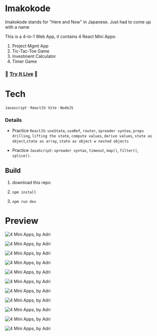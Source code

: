 # Imakokode

Imakokode stands for "Here and Now" in Japanese. Just had to come up with a name

This is a 4-in-1 Web App, it contains 4 React Mini Apps: 
 1. Project Mgmt App
 2. Tic-Tac-Toe Game
 3. Investment Calculator
 4. Timer Game

### 🚀 [Try It Live](http://imakokode.s3-website.eu-north-1.amazonaws.com/) 🚀

# Tech

`Javascript` · `ReactJS`· `Vite` · `NodeJS` 

### Details

- Practice `ReactJS`: `useState`, `useRef`, `router`, `spreader syntax`, `props drilling`, `lifting the state`, `compute values`, `derive values`, `state as object`,`state as array`, `state as object w nested objects`

- Practice `JavaScript`: `spreader syntax`, `timeout`, `map()`, `filter()`, `splice()`.

## Build

1. download this repo

2. `npm install`

3. `npm run dev`

# Preview

![4 Mini Apps, by Adri](https://github.com/0xadri/ima-kokode/blob/main/public/img-screenshots/Screenshot%202025-04-24%20at%2012.29.52_lowres.png)

![4 Mini Apps, by Adri](https://github.com/0xadri/ima-kokode/blob/main/public/img-screenshots/Screenshot%202025-04-24%20at%2012.32.34_lowres.png)

![4 Mini Apps, by Adri](https://github.com/0xadri/ima-kokode/blob/main/public/img-screenshots/Screenshot%202025-04-24%20at%2012.32.42_lowres.png)

![4 Mini Apps, by Adri](https://github.com/0xadri/ima-kokode/blob/main/public/img-screenshots/Screenshot%202025-04-24%20at%2012.32.50_lowres.png)

![4 Mini Apps, by Adri](https://github.com/0xadri/ima-kokode/blob/main/public/img-screenshots/Screenshot%202025-04-24%20at%2012.33.11_lowres.png)

![4 Mini Apps, by Adri](https://github.com/0xadri/ima-kokode/blob/main/public/img-screenshots/Screenshot%202025-04-24%20at%2012.33.37_lowres.png)

![4 Mini Apps, by Adri](https://github.com/0xadri/ima-kokode/blob/main/public/img-screenshots/Screenshot%202025-04-24%20at%2012.33.45_lowres.png)

![4 Mini Apps, by Adri](https://github.com/0xadri/ima-kokode/blob/main/public/img-screenshots/Screenshot%202025-04-24%20at%2012.34.05_lowres.png)

![4 Mini Apps, by Adri](https://github.com/0xadri/ima-kokode/blob/main/public/img-screenshots/Screenshot%202025-04-24%20at%2012.34.18_lowres.png)

![4 Mini Apps, by Adri](https://github.com/0xadri/ima-kokode/blob/main/public/img-screenshots/Screenshot%202025-04-24%20at%2012.34.25_lowres.png)

![4 Mini Apps, by Adri](https://github.com/0xadri/ima-kokode/blob/main/public/img-screenshots/Screenshot%202025-04-24%20at%2012.35.08_lowres.png)
